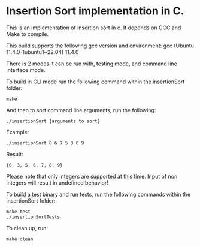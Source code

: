 # Insertion Sort implementation in C.

This is an implementation of insertion sort in c. It depends on GCC and Make to compile.

This build supports the following gcc version and environment: gcc (Ubuntu 11.4.0-1ubuntu1~22.04) 11.4.0

There is 2 modes it can be run with, testing mode, and command line interface mode.

To build in CLI mode run the following command within the insertionSort folder:

```
make
```

And then to sort command line arguments, run the following:

```
./insertionSort {arguments to sort}
```

Example: 

```
./insertionSort 8 6 7 5 3 0 9
```

Result:

```
{0, 3, 5, 6, 7, 8, 9}
```

Please note that only integers are supported at this time. Input of non integers will result in undefined behavior!

To build a test binary and run tests, run the following commands within the insertionSort folder:

```
make test
./insertionSortTests
```

To clean up, run:

```
make clean
```
